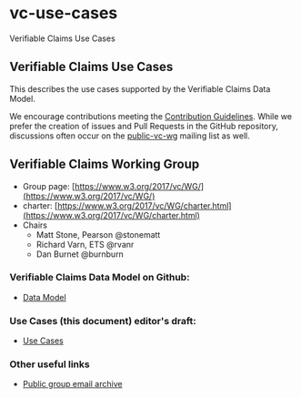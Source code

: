 # vc-use-cases
Verifiable Claims Use Cases

## Verifiable Claims Use Cases

This describes the use cases supported by the Verifiable Claims Data Model. 

We encourage contributions meeting the [Contribution
Guidelines](CONTRIBUTING.md).  While we prefer the creation of issues
and Pull Requests in the GitHub repository, discussions often occur
on the
[public-vc-wg](http://lists.w3.org/Archives/Public/public-vc-wg/)
mailing list as well.


## Verifiable Claims Working Group
* Group page: [https://www.w3.org/2017/vc/WG/](https://www.w3.org/2017/vc/WG/)
* charter: [https://www.w3.org/2017/vc/WG/charter.html](https://www.w3.org/2017/vc/WG/charter.html)
* Chairs
  * Matt Stone, Pearson @stonematt
  * Richard Varn, ETS @rvanr
  * Dan Burnet @burnburn

### Verifiable Claims Data Model on Github:
* [Data Model](https://github.com/w3c/vc-data-model)

### Use Cases (this document) editor's draft:
* [Use Cases](https://w3c.github.io/vc-use-cases/)

### Other useful links
* [Public group email archive](https://lists.w3.org/Archives/Public/public-vc-wg/)
